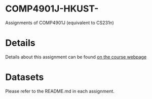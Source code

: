 # COMP4901J-HKUST-
Assignments of COMP4901J (equivalent to CS231n)

# Details
Details about this assignment can be found [on the course webpage](http://cs231n.github.io/)

# Datasets
Please refer to the README.md in each assignment.
